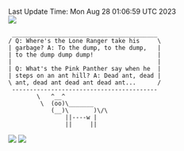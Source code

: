 Last Update Time: 
Mon Aug 28 01:06:59 UTC 2023
<br>![](https://img.shields.io/badge/%E5%A4%A7%E5%AE%B6-%E5%AE%89%E5%AE%89-green)<br>
```
 _________________________________________
/ Q: Where's the Lone Ranger take his     \
| garbage? A: To the dump, to the dump,   |
| to the dump dump dump!                  |
|                                         |
| Q: What's the Pink Panther say when he  |
| steps on an ant hill? A: Dead ant, dead |
\ ant, dead ant dead ant dead ant...      /
 -----------------------------------------
        \   ^__^
         \  (oo)\_______
            (__)\       )\/\
                ||----w |
                ||     ||
```
![](https://github-readme-stats.vercel.app/api?username=chenlitw)
![](https://github-readme-stats.vercel.app/api/top-langs/?username=chenlitw)
